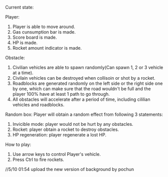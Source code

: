 Current state:

Player:
1. Player is able to move around.
2. Gas cunsumption bar is made.
3. Score board is made.
4. HP is made.
5. Rocket amount indicator is made.

Obstacle:
1. Civilian vehicles are able to spawn randomly(Can spawn 1, 2 or 3 vehicle at a time).
2. Civilain vehicles can be destroyed when collisoin or shot by a rocket.
3. Roadblocks are generated randomly on the left side or the right side one by one, which can make sure that the road wouldn't be full and the player 100% have at least 1 path to go through.
4. All obstacles will accelerate after a period of time, including cililian vehicles and roadblocks.

Random box:
Player will obtain a random effect from following 3 statements:
1. Invicible mode: player would not be hurt by any obstacles.
2. Rocket: player obtain a rocket to destroy obstacles.
3. HP regeneration: player regenerate a lost HP.


How to play:
1. Use arrow keys to control Player's vehicle.
2. Press Ctrl to fire rockets.

//5/10 01:54 upload the new version of background by pochun 


